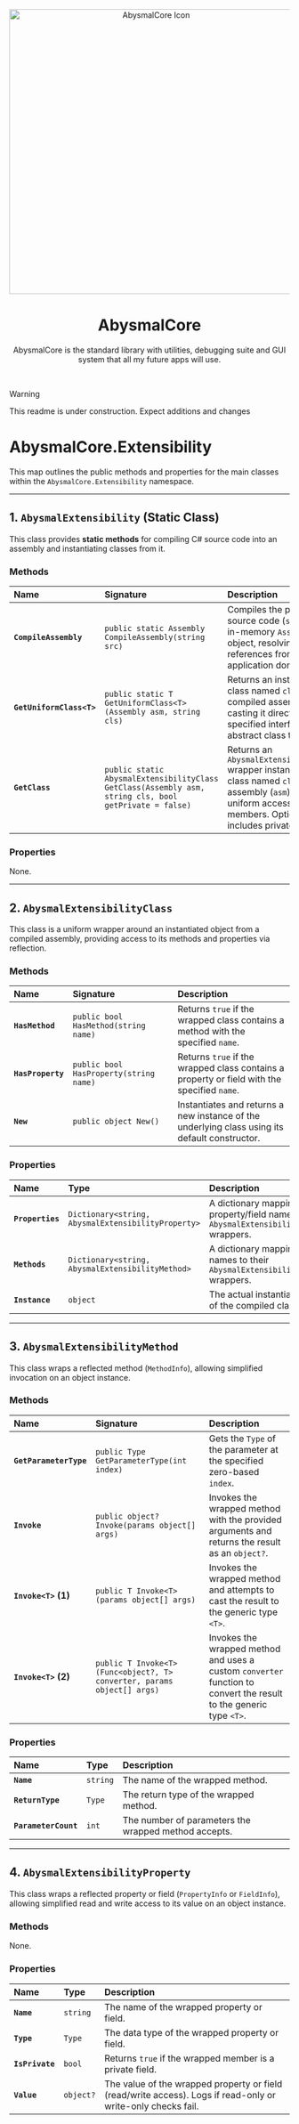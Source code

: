 <div align="center">
  
  <img width="512" height="512" alt="AbysmalCore Icon" src="https://github.com/user-attachments/assets/c357199a-6b0e-47b7-8f1a-0747b0d9e89f" />
  
  # AbysmalCore

  AbysmalCore is the standard library with utilities, debugging suite and GUI system that all my future apps will use.
</div>

<br/>

> [!WARNING]
> This readme is under construction. Expect additions and changes

# AbysmalCore.Extensibility

This map outlines the public methods and properties for the main classes within the `AbysmalCore.Extensibility` namespace.

---

## 1. `AbysmalExtensibility` (Static Class)

This class provides **static methods** for compiling C\# source code into an assembly and instantiating classes from it.

### Methods

| Name | Signature | Description |
| :--- | :--- | :--- |
| **`CompileAssembly`** | `public static Assembly CompileAssembly(string src)` | Compiles the provided C\# source code (`src`) into an in-memory `Assembly` object, resolving references from the host application domain. |
| **`GetUniformClass<T>`** | `public static T GetUniformClass<T>(Assembly asm, string cls)` | Returns an instance of a class named `cls` from the compiled assembly (`asm`), casting it directly to the specified interface or abstract class type `<T>`. |
| **`GetClass`** | `public static AbysmalExtensibilityClass GetClass(Assembly asm, string cls, bool getPrivate = false)` | Returns an `AbysmalExtensibilityClass` wrapper instance for a class named `cls` from the assembly (`asm`), allowing uniform access to its members. Optionally includes private members. |

### Properties

None.

---

## 2. `AbysmalExtensibilityClass`

This class is a uniform wrapper around an instantiated object from a compiled assembly, providing access to its methods and properties via reflection.

### Methods

| Name | Signature | Description |
| :--- | :--- | :--- |
| **`HasMethod`** | `public bool HasMethod(string name)` | Returns `true` if the wrapped class contains a method with the specified `name`. |
| **`HasProperty`** | `public bool HasProperty(string name)` | Returns `true` if the wrapped class contains a property or field with the specified `name`. |
| **`New`** | `public object New()` | Instantiates and returns a new instance of the underlying class using its default constructor. |

### Properties

| Name | Type | Description |
| :--- | :--- | :--- |
| **`Properties`** | `Dictionary<string, AbysmalExtensibilityProperty>` | A dictionary mapping property/field names to their `AbysmalExtensibilityProperty` wrappers. |
| **`Methods`** | `Dictionary<string, AbysmalExtensibilityMethod>` | A dictionary mapping method names to their `AbysmalExtensibilityMethod` wrappers. |
| **`Instance`** | `object` | The actual instantiated object of the compiled class. |

---

## 3. `AbysmalExtensibilityMethod`

This class wraps a reflected method (`MethodInfo`), allowing simplified invocation on an object instance.

### Methods

| Name | Signature | Description |
| :--- | :--- | :--- |
| **`GetParameterType`** | `public Type GetParameterType(int index)` | Gets the `Type` of the parameter at the specified zero-based `index`. |
| **`Invoke`** | `public object? Invoke(params object[] args)` | Invokes the wrapped method with the provided arguments and returns the result as an `object?`. |
| **`Invoke<T>` (1)** | `public T Invoke<T>(params object[] args)` | Invokes the wrapped method and attempts to cast the result to the generic type `<T>`. |
| **`Invoke<T>` (2)** | `public T Invoke<T>(Func<object?, T> converter, params object[] args)` | Invokes the wrapped method and uses a custom `converter` function to convert the result to the generic type `<T>`. |

### Properties

| Name | Type | Description |
| :--- | :--- | :--- |
| **`Name`** | `string` | The name of the wrapped method. |
| **`ReturnType`** | `Type` | The return type of the wrapped method. |
| **`ParameterCount`** | `int` | The number of parameters the wrapped method accepts. |

---

## 4. `AbysmalExtensibilityProperty`

This class wraps a reflected property or field (`PropertyInfo` or `FieldInfo`), allowing simplified read and write access to its value on an object instance.

### Methods

None.

### Properties

| Name | Type | Description |
| :--- | :--- | :--- |
| **`Name`** | `string` | The name of the wrapped property or field. |
| **`Type`** | `Type` | The data type of the wrapped property or field. |
| **`IsPrivate`** | `bool` | Returns `true` if the wrapped member is a private field. |
| **`Value`** | `object?` | The value of the wrapped property or field (read/write access). Logs if read-only or write-only checks fail. |
